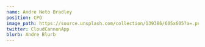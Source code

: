 ```yaml
---
name: Andre Neto Bradley 
position: CPO
image_path: https://source.unsplash.com/collection/139386/605x605?a=.png
twitter: CloudCannonApp
blurb: Andre Blurb
---
```

